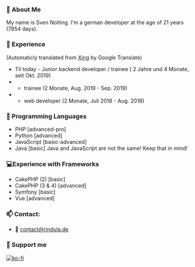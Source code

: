 ### 👋 About Me
My name is Sven Nolting. I'm a german developer at the age of 21 years (7854 days).
### 📑 Experience
(Automaticly translated from [Xing](https://www.xing.com/profile/Sven_Nolting3) by Google Translate)

- Til today - Junior backend developer / trainee ( 2 Jahre und 4 Monate, seit Okt. 2019)
-  - trainee (2 Monate, Aug. 2019 - Sep. 2019)
-  - web developer (2 Monate, Juli 2018 - Aug. 2018)
### 💬 Programming Languages
- PHP [advanced-pro]
- Python [advanced]
- JavaScript [basic-advanced]
- Java [basic]
Java and JavaScript are not the same! Keep that in mind!
### 💻Experience with Frameworks
- CakePHP (2) [basic]
- CakePHP (3 & 4) [advanced]
- Symfony [basic]
- Vue [advanced]
### 📫 Contact:
  - 📧 contact@rindula.de
### 💸 Support me
[![ko-fi](https://ko-fi.com/img/githubbutton_sm.svg)](https://ko-fi.com/U6U74OYFS)

